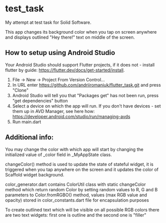 # test_task

My attempt at test task for Solid Software.

This app changes its background color when you tap on screen anywhere and displays outlined "Hey there!" text on middle of the screen.

## How to setup using Android Studio
Your Android Studio should support Flutter projects, if it does not - install flutter by guide: https://flutter.dev/docs/get-started/install.

1. File -> New -> Project From Version Control...
2. In URL enter https://github.com/andriiromaniuk/flutter_task.git and press "Clone"
3. Android Studio will tell you that "Packages get" has not been run, press "get dependencies" button
4. Select a device on which the app will run. If you don't have devices - set them up in AVD Manager, see here how: https://developer.android.com/studio/run/managing-avds
5. Run main.dart

## Additional info:

You may change the color with which app will start by changing the initialized value of _color field in _MyAppState class.

changeColor() method is used to update the state of stateful widget, it is triggered when you tap anywhere on the screen and it updates the color of Scaffold widget background.

color_generator.dart contains ColorUtil class with static changeColor method which return random Color by setting random values to R, G and B parameters to Color.fromRGBO() method, values (max RGB value and opacity) stored in color_constants.dart file for encapsulation purposes

To create outlined text which will be visible on all possible RGB colors there are two text widgets: first one is outline and the second one is "filler"
